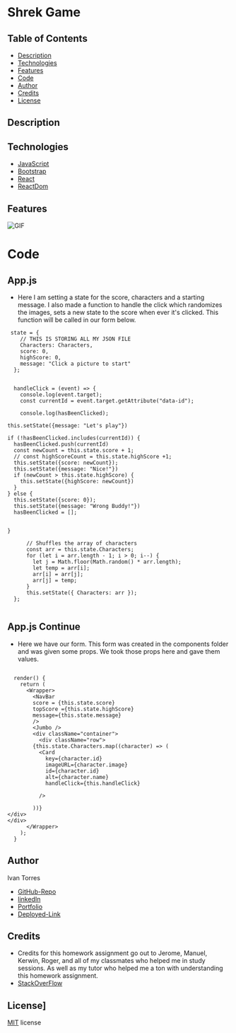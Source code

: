 # Shrek Game 



## Table of Contents
* [Description](#Description)
* [Technologies](#Technologies)
* [Features](#Features)
* [Code](#Code)
* [Author](#Author)
* [Credits](#Credits)
* [License](#License)

## Description 




## Technologies
* [JavaScript](https://www.w3schools.com/js/)
* [Bootstrap](https://getbootstrap.com/)
* [React](https://reactjs.org/)
* [ReactDom](https://reactjs.org/docs/react-dom.html)


## Features
![GIF]()

# Code

## App.js

*  Here I am setting a state for the score, characters and a starting message. I also made a function to handle the click which randomizes the images, sets a new state to the score when ever it's clicked. This function will be called in our form below. 
```
 state = {
    // THIS IS STORING ALL MY JSON FILE 
    Characters: Characters,
    score: 0,
    highScore: 0,
    message: "Click a picture to start"
  };


  handleClick = (event) => {
    console.log(event.target);
    const currentId = event.target.getAttribute("data-id");

    console.log(hasBeenClicked);

this.setState({message: "Let's play"})

if (!hasBeenClicked.includes(currentId)) {
  hasBeenClicked.push(currentId)
  const newCount = this.state.score + 1;
  // const highScoreCount = this.state.highScore +1;
  this.setState({score: newCount});
  this.setState({message: "Nice!"})
  if (newCount > this.state.highScore) {
    this.setState({highScore: newCount})
  }
} else {
  this.setState({score: 0});
  this.setState({message: "Wrong Buddy!"})
  hasBeenClicked = [];


}

      // Shuffles the array of characters
      const arr = this.state.Characters;
      for (let i = arr.length - 1; i > 0; i--) {
        let j = Math.floor(Math.random() * arr.length);
        let temp = arr[i];
        arr[i] = arr[j];
        arr[j] = temp;
      }
      this.setState({ Characters: arr });
  };


  ```

## App.js Continue
* Here we have our form. This form was created in the components folder and was given some props. We took those props here and gave them values. 

```

  render() {
    return (
      <Wrapper>
        <NavBar
        score = {this.state.score}
        topScore ={this.state.highScore}
        message={this.state.message}
        />
        <Jumbo />
        <div className="container">
          <div className="row">
        {this.state.Characters.map((character) => (
          <Card
            key={character.id}
            imageURL={character.image}
            id={character.id}
            alt={character.name}
            handleClick={this.handleClick}
         
          />
          
        ))}
</div>
</div>
      </Wrapper>
    );
  }

```



## Author
Ivan Torres
* [GitHub-Repo]()
* [linkedIn](www.linkedin.com/in/ivan-torres-0828931b2)
* [Portfolio](https://ivantorresmia.github.io/IvanTorres-portfolio/)
* [Deployed-Link]()

## Credits
* Credits for this homework assignment go out to Jerome, Manuel, Kerwin, Roger, and all of my classmates who helped me in study sessions. As well as my tutor who helped me a ton with understanding this homework assignment. 
* [StackOverFlow](https://stackoverflow.com/)




## License]
[MIT](https://choosealicense.com/licenses/mit/#) license 